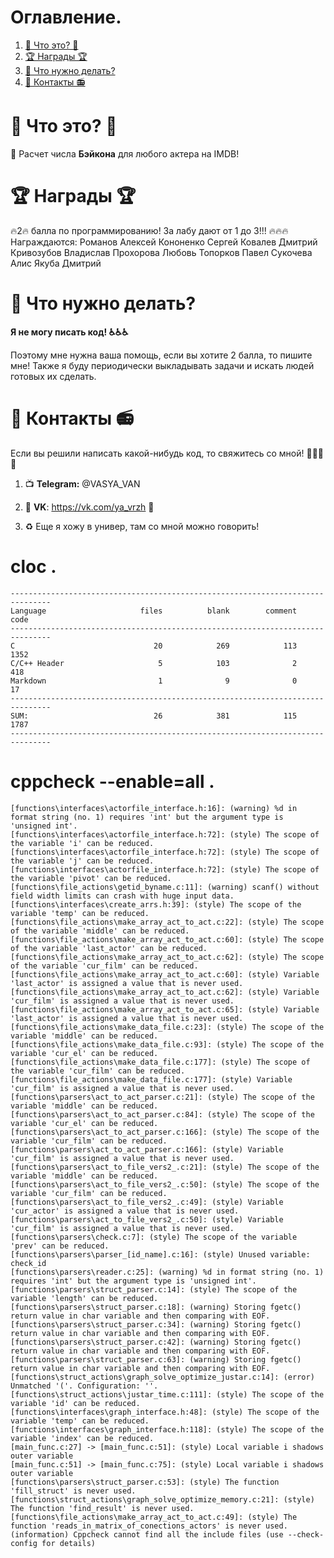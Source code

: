 # Оглавление.
1. [🤔 Что это? 🤔](#1_0)
2. [🏆 Награды 🏆](#2_0)
3. [👷 Что нужно делать?](#3_0)
4. [📱 Контакты 📻](#4_0)

# 🤔 Что это? 🤔<a name="1_0"></a>
🎥 Расчет числа **Бэйкона** для любого актера на IMDB!

# 🏆 Награды 🏆 <a name="2_0"></a>
🔥2🔥 балла по программированию! За лабу дают от 1 до 3!!! 🔥🔥🔥
Награждаются:
Романов Алексей
Кононенко Сергей
Ковалев Дмитрий
Кривозубов Владислав
Прохорова Любовь
Топорков Павел
Сукочева Алис
Якуба Дмитрий

# 👷 Что нужно делать? <a name="3_0"></a>
**Я не могу писать код! ♿♿♿**

Поэтому мне нужна ваша помощь, если вы хотите 2 балла, то пишите мне! Также я буду периодически выкладывать задачи и искать людей готовых их сделать.

# 📱 Контакты 📻 <a name="4_0"></a>

Если вы решили написать какой-нибудь код, то свяжитесь со мной! 🤙🤙🤙🤙

1. 📺 __Telegram:__ @VASYA_VAN

2. 🐉 __VK__: https://vk.com/ya_vrzh 🐉

3. ♻️ Еще я хожу в универ, там со мной можно говорить!

# cloc .
```
-------------------------------------------------------------------------------
Language                     files          blank        comment           code
-------------------------------------------------------------------------------
C                               20            269            113           1352
C/C++ Header                     5            103              2            418
Markdown                         1              9              0             17
-------------------------------------------------------------------------------
SUM:                            26            381            115           1787
-------------------------------------------------------------------------------
```
# cppcheck --enable=all .

```
[functions\interfaces\actorfile_interface.h:16]: (warning) %d in format string (no. 1) requires 'int' but the argument type is 'unsigned int'.
[functions\interfaces\actorfile_interface.h:72]: (style) The scope of the variable 'i' can be reduced.
[functions\interfaces\actorfile_interface.h:72]: (style) The scope of the variable 'j' can be reduced.
[functions\interfaces\actorfile_interface.h:72]: (style) The scope of the variable 'pivot' can be reduced.
[functions\file_actions\getid_byname.c:11]: (warning) scanf() without field width limits can crash with huge input data.
[functions\interfaces\create_arrs.h:39]: (style) The scope of the variable 'temp' can be reduced.
[functions\file_actions\make_array_act_to_act.c:22]: (style) The scope of the variable 'middle' can be reduced.
[functions\file_actions\make_array_act_to_act.c:60]: (style) The scope of the variable 'last_actor' can be reduced.
[functions\file_actions\make_array_act_to_act.c:62]: (style) The scope of the variable 'cur_film' can be reduced.
[functions\file_actions\make_array_act_to_act.c:60]: (style) Variable 'last_actor' is assigned a value that is never used.
[functions\file_actions\make_array_act_to_act.c:62]: (style) Variable 'cur_film' is assigned a value that is never used.
[functions\file_actions\make_array_act_to_act.c:65]: (style) Variable 'last_actor' is assigned a value that is never used.
[functions\file_actions\make_data_file.c:23]: (style) The scope of the variable 'middle' can be reduced.
[functions\file_actions\make_data_file.c:93]: (style) The scope of the variable 'cur_el' can be reduced.
[functions\file_actions\make_data_file.c:177]: (style) The scope of the variable 'cur_film' can be reduced.
[functions\file_actions\make_data_file.c:177]: (style) Variable 'cur_film' is assigned a value that is never used.
[functions\parsers\act_to_act_parser.c:21]: (style) The scope of the variable 'middle' can be reduced.
[functions\parsers\act_to_act_parser.c:84]: (style) The scope of the variable 'cur_el' can be reduced.
[functions\parsers\act_to_act_parser.c:166]: (style) The scope of the variable 'cur_film' can be reduced.
[functions\parsers\act_to_act_parser.c:166]: (style) Variable 'cur_film' is assigned a value that is never used.
[functions\parsers\act_to_file_vers2_.c:21]: (style) The scope of the variable 'middle' can be reduced.
[functions\parsers\act_to_file_vers2_.c:50]: (style) The scope of the variable 'cur_film' can be reduced.
[functions\parsers\act_to_file_vers2_.c:49]: (style) Variable 'cur_actor' is assigned a value that is never used.
[functions\parsers\act_to_file_vers2_.c:50]: (style) Variable 'cur_film' is assigned a value that is never used.
[functions\parsers\check.c:7]: (style) The scope of the variable 'prev' can be reduced.
[functions\parsers\parser_[id_name].c:16]: (style) Unused variable: check_id
[functions\parsers\reader.c:25]: (warning) %d in format string (no. 1) requires 'int' but the argument type is 'unsigned int'.
[functions\parsers\struct_parser.c:14]: (style) The scope of the variable 'length' can be reduced.
[functions\parsers\struct_parser.c:18]: (warning) Storing fgetc() return value in char variable and then comparing with EOF.
[functions\parsers\struct_parser.c:34]: (warning) Storing fgetc() return value in char variable and then comparing with EOF.
[functions\parsers\struct_parser.c:42]: (warning) Storing fgetc() return value in char variable and then comparing with EOF.
[functions\parsers\struct_parser.c:63]: (warning) Storing fgetc() return value in char variable and then comparing with EOF.
[functions\struct_actions\graph_solve_optimize_justar.c:14]: (error) Unmatched '('. Configuration: ''.
[functions\struct_actions\justar_time.c:111]: (style) The scope of the variable 'id' can be reduced.
[functions\interfaces\graph_interface.h:48]: (style) The scope of the variable 'temp' can be reduced.
[functions\interfaces\graph_interface.h:118]: (style) The scope of the variable 'index' can be reduced.
[main_func.c:27] -> [main_func.c:51]: (style) Local variable i shadows outer variable
[main_func.c:51] -> [main_func.c:75]: (style) Local variable i shadows outer variable
[functions\parsers\struct_parser.c:53]: (style) The function 'fill_struct' is never used.
[functions\struct_actions\graph_solve_optimize_memory.c:21]: (style) The function 'find_result' is never used.
[functions\file_actions\make_array_act_to_act.c:49]: (style) The function 'reads_in_matrix_of_conections_actors' is never used.
(information) Cppcheck cannot find all the include files (use --check-config for details)
```

